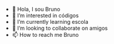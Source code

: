 - 👋 Hola, I sou Bruno
- 👀 I’m interested in códigos
- 🌱 I’m currently learning escola
- 💞️ I’m looking to collaborate on amigos 
- 📫 How to reach me Bruno

<!---
Brunoooooow/Brunoooooow is a ✨ special ✨ repository because its `README.md` (this file) appears on your GitHub profile.
You can click the Preview link to take a look at your changes.
--->
